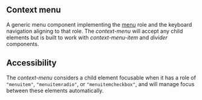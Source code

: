 ## Context menu
A generic menu component implementing the [menu](https://www.w3.org/TR/wai-aria-1.1/#menu) role and the keyboard navigation aligning to that role. The *context-menu* will accept any child elements but is built to work with *context-menu-item* and *divider* components.

## Accessibility
The *context-menu* considers a child element focusable when it has a role of `"menuitem"`, `"menuitemradio"`, or `"menuitemcheckbox"`, and will manage focus between these elements automatically. 